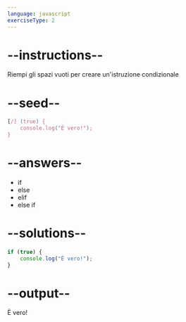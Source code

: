 ```yaml
---
language: javascript
exerciseType: 2
---
```


# --instructions--

Riempi gli spazi vuoti per creare un'istruzione condizionale

# --seed--

```javascript
[/] (true) {
    console.log("È vero!");
}
```

# --answers--

- if
- else
- elif
- else if

# --solutions--

```javascript
if (true) {
    console.log("È vero!");
}
```

# --output--

È vero!
